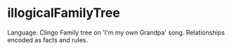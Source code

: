 # illogicalFamilyTree

Language: Clingo
Family tree on 'I'm my own Grandpa' song. 
Relationships encoded as facts and rules. 

